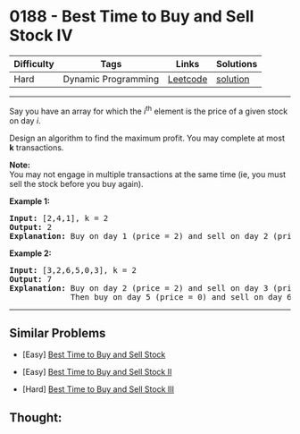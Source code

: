 # 0188 - Best Time to Buy and Sell Stock IV

Difficulty  | Tags | Links | Solutions
----------- | ---- | ----- | -----
Hard | Dynamic Programming | [Leetcode](https://leetcode.com/problems/best-time-to-buy-and-sell-stock-iv) | [solution](https://leetcode.com/problems/best-time-to-buy-and-sell-stock-iv/solution/)


-----------

<p>Say you have an array for which the <i>i</i><sup>th</sup> element is the price of a given stock on day <i>i</i>.</p>

<p>Design an algorithm to find the maximum profit. You may complete at most <b>k</b> transactions.</p>

<p><b>Note:</b><br />
You may not engage in multiple transactions at the same time (ie, you must sell the stock before you buy again).</p>

<p><strong>Example 1:</strong></p>

<pre>
<strong>Input:</strong> [2,4,1], k = 2
<strong>Output:</strong> 2
<strong>Explanation:</strong> Buy on day 1 (price = 2) and sell on day 2 (price = 4), profit = 4-2 = 2.
</pre>

<p><strong>Example 2:</strong></p>

<pre>
<strong>Input:</strong> [3,2,6,5,0,3], k = 2
<strong>Output:</strong> 7
<strong>Explanation:</strong> Buy on day 2 (price = 2) and sell on day 3 (price = 6), profit = 6-2 = 4.
&nbsp;            Then buy on day 5 (price = 0) and sell on day 6 (price = 3), profit = 3-0 = 3.
</pre>

-----------


## Similar Problems

- [Easy] [Best Time to Buy and Sell Stock](best-time-to-buy-and-sell-stock)

- [Easy] [Best Time to Buy and Sell Stock II](best-time-to-buy-and-sell-stock-ii)

- [Hard] [Best Time to Buy and Sell Stock III](best-time-to-buy-and-sell-stock-iii)




## Thought:

